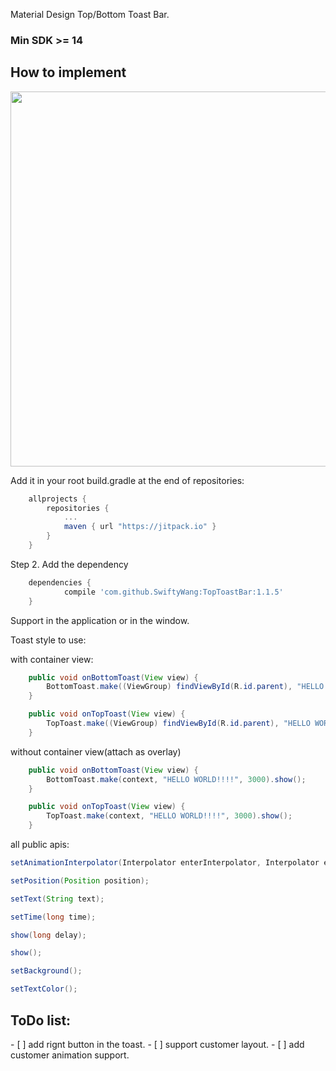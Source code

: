 Material Design Top/Bottom Toast Bar.


<h3>Min SDK >= 14</h3>

<h2>How to implement</h2>

<img src='https://github.com/SwiftyWang/ToastBar/blob/master/sample/2016_11_25_10_11_11_10_37_12.gif' height='600'/>

Add it in your root build.gradle at the end of repositories:
```gradle
	allprojects {
		repositories {
			...
			maven { url "https://jitpack.io" }
		}
	}
```
Step 2. Add the dependency
```gradle
    dependencies {
            compile 'com.github.SwiftyWang:TopToastBar:1.1.5'
	}
```

Support in the application or in the window.

Toast style to use:

with container view:
```java
    public void onBottomToast(View view) {
        BottomToast.make((ViewGroup) findViewById(R.id.parent), "HELLO WORLD!!!!", 3000).show();
    }

    public void onTopToast(View view) {
        TopToast.make((ViewGroup) findViewById(R.id.parent), "HELLO WORLD!!!!", 3000).show();
    }
```

without container view(attach as overlay)
```java
    public void onBottomToast(View view) {
        BottomToast.make(context, "HELLO WORLD!!!!", 3000).show();
    }

    public void onTopToast(View view) {
        TopToast.make(context, "HELLO WORLD!!!!", 3000).show();
    }
```

all public apis:

```java
setAnimationInterpolator(Interpolator enterInterpolator, Interpolator exitInterpolator);

setPosition(Position position);

setText(String text);

setTime(long time);

show(long delay);

show();

setBackground();

setTextColor();
```

<h2>ToDo list:</h2>
- [ ] add rignt button in the toast.
- [ ] support customer layout.
- [ ] add customer animation support.
